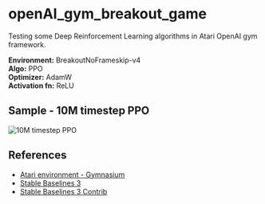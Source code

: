 # openAI_gym_breakout_game

Testing some Deep Reinforcement Learning algorithms in Atari OpenAI gym framework.

**Environment:** BreakoutNoFrameskip-v4  
**Algo:** PPO  
**Optimizer:** AdamW  
**Activation fn:** ReLU

## Sample - 10M timestep PPO

![10M timestep PPO](https://raw.githubusercontent.com/dbeniteze/openAI_gym_breakout_game/main/sample/10M_timesteps_breakout.gif)

## References

- [Atari environment - Gymnasium](https://gymnasium.farama.org/environments/atari/breakout/)
- [Stable Baselines 3](https://stable-baselines3.readthedocs.io/en/master/index.html)
- [Stable Baselines 3 Contrib](https://github.com/Stable-Baselines-Team/stable-baselines3-contrib)

